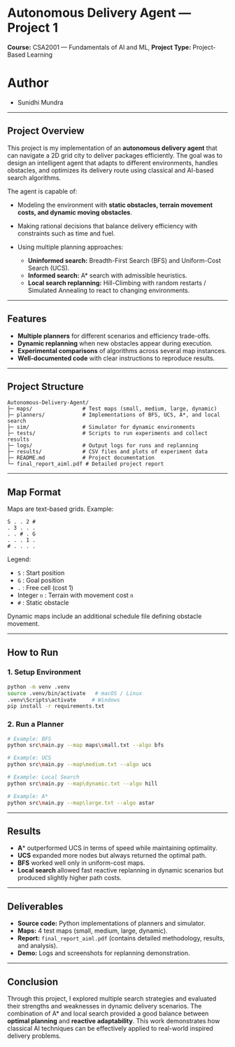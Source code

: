 # Autonomous Delivery Agent — Project 1

**Course:** CSA2001 — Fundamentals of AI and ML,
**Project Type:** Project-Based Learning


# Author 
- Sunidhi Mundra 

---

## Project Overview

This project is my implementation of an **autonomous delivery agent** that can navigate a 2D grid city to deliver packages efficiently. The goal was to design an intelligent agent that adapts to different environments, handles obstacles, and optimizes its delivery route using classical and AI-based search algorithms.

The agent is capable of:

* Modeling the environment with **static obstacles, terrain movement costs, and dynamic moving obstacles**.
* Making rational decisions that balance delivery efficiency with constraints such as time and fuel.
* Using multiple planning approaches:

  * **Uninformed search:** Breadth-First Search (BFS) and Uniform-Cost Search (UCS).
  * **Informed search:** A* search with admissible heuristics.
  * **Local search replanning:** Hill-Climbing with random restarts / Simulated Annealing to react to changing environments.

---

## Features

* **Multiple planners** for different scenarios and efficiency trade-offs.
* **Dynamic replanning** when new obstacles appear during execution.
* **Experimental comparisons** of algorithms across several map instances.
* **Well-documented code** with clear instructions to reproduce results.

---

## Project Structure

```
Autonomous-Delivery-Agent/
├─ maps/                # Test maps (small, medium, large, dynamic)
├─ planners/            # Implementations of BFS, UCS, A*, and local search
├─ sim/                 # Simulator for dynamic environments
├─ tests/               # Scripts to run experiments and collect results
├─ logs/                # Output logs for runs and replanning
├─ results/             # CSV files and plots of experiment data
├─ README.md            # Project documentation
└─ final_report_aiml.pdf # Detailed project report
```

---

## Map Format

Maps are text-based grids. Example:

```
S . . 2 #
. 3 . . .
. . # . G
. . . 1 .
# . . . .
```

Legend:

* `S` : Start position
* `G` : Goal position
* `.` : Free cell (cost 1)
* Integer `n` : Terrain with movement cost `n`
* `#` : Static obstacle

Dynamic maps include an additional schedule file defining obstacle movement.

---

## How to Run

### 1. Setup Environment

```bash
python -m venv .venv
source .venv/bin/activate   # macOS / Linux
.venv\Scripts\activate     # Windows
pip install -r requirements.txt
```

### 2. Run a Planner

```bash
# Example: BFS
python src\main.py --map maps\small.txt --algo bfs

# Example: UCS
python src\main.py --map\medium.txt --algo ucs

# Example: Local Search
python src\main.py --map\dynamic.txt --algo hill

# Example: A* 
python src\main.py --map\large.txt --algo astar
```

---

## Results

* **A*** outperformed UCS in terms of speed while maintaining optimality.
* **UCS** expanded more nodes but always returned the optimal path.
* **BFS** worked well only in uniform-cost maps.
* **Local search** allowed fast reactive replanning in dynamic scenarios but produced slightly higher path costs.

---

## Deliverables

* **Source code:** Python implementations of planners and simulator.
* **Maps:** 4 test maps (small, medium, large, dynamic).
* **Report:** `final_report_aiml.pdf` (contains detailed methodology, results, and analysis).
* **Demo:** Logs and screenshots for replanning demonstration.

---

## Conclusion

Through this project, I explored multiple search strategies and evaluated their strengths and weaknesses in dynamic delivery scenarios. The combination of A* and local search provided a good balance between **optimal planning** and **reactive adaptability**. This work demonstrates how classical AI techniques can be effectively applied to real-world inspired delivery problems.
